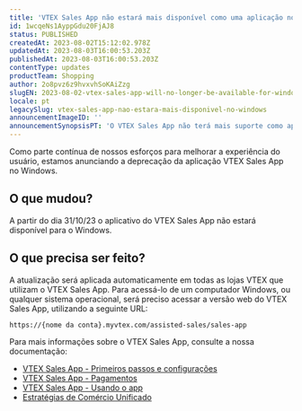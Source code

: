 ```yaml
---
title: 'VTEX Sales App não estará mais disponível como uma aplicação no Windows'
id: 1wcqeNs1AyppGdu20FjAJ8
status: PUBLISHED
createdAt: 2023-08-02T15:12:02.978Z
updatedAt: 2023-08-03T16:00:53.203Z
publishedAt: 2023-08-03T16:00:53.203Z
contentType: updates
productTeam: Shopping
author: 2o8pvz6z9hvxvhSoKAiZzg
slugEN: 2023-08-02-vtex-sales-app-will-no-longer-be-available-for-windows
locale: pt
legacySlug: vtex-sales-app-nao-estara-mais-disponivel-no-windows
announcementImageID: ''
announcementSynopsisPT: 'O VTEX Sales App não terá mais suporte como app nativo no Windows. Estará disponível apenas na interface web.'
---
```


Como parte contínua de nossos esforços para melhorar a experiência do usuário, estamos anunciando a deprecação da aplicação VTEX Sales App no Windows.

## O que mudou?

A partir do dia 31/10/23 o aplicativo do VTEX Sales App não estará disponível para o Windows. 

## O que precisa ser feito?

A atualização será aplicada automaticamente em todas as lojas VTEX que utilizam o VTEX Sales App. Para acessá-lo de um computador Windows, ou qualquer sistema operacional, será preciso acessar a versão web do VTEX Sales App, utilizando a seguinte URL:

```
https://{nome da conta}.myvtex.com/assisted-sales/sales-app
```

Para mais informações sobre o VTEX Sales App, consulte a nossa documentação:

* [VTEX Sales App - Primeiros passos e configurações](/pt/tracks/instore-primeiros-passos-e-configuracoes--zav76TFEZlAjnyBVL5tRc#)
* [VTEX Sales App - Pagamentos](/pt/tracks/instore-pagamentos--43B4Nr7uZva5UdwWEt3PEy#)
* [VTEX Sales App - Usando o app](/pt/tracks/instore-usando-o-app--4BYzQIwyOHvnmnCYQgLzdr#)
* [Estratégias de Comércio Unificado](/pt/tracks/estrategias-de-comercio-unificado--3WGDRRhc3vf1MJb9zGncnv#)
